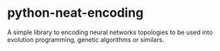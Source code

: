 # python-neat-encoding
A simple library to encoding neural networks topologies to be used into evolution programming, genetic algorithms or similars.
